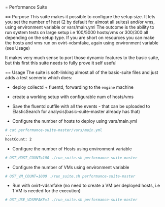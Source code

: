 = Performance Suite

== Purpose
This suite makes it possible to configure the setup size. It lets you set the number
 of host (2 by default for almost all suites) and/or vms, using environment variable or vars/main.yml
The outcome is the ability to run system tests on large setup i.e 100/5000 hosts/vms or 300/300 all depending
on the setup type.
If you are short on resources you can make the hosts and vms run on ovirt-vdsmfake, again using environment variable (see Usage)

It makes very much sense to port those dynamic features to the basic suite, but this first this suite needs to
fully prove it self useful

== Usage
The suite is soft-linking almost all of the basic-suite files and just adds
a test scenerio which does:
- deploy collectd + fluentd, forwarding to the `engine` machine
- create a working setup with configurable num of hosts/vms
- Save the fluentd outfile with all the events - that can be uploaded to
 ElasticSearch for analysis(basic-suite-master already has that)

- Configure the number of hosts to deploy using vars/main.yml
```bash
# cat performance-suite-master/vars/main.yml
...
hostCount: 2
```

- Configure the number of Hosts using environment variable
```bash
# OST_HOST_COUNT=100 ./run_suite.sh performance-suite-master
```

- Configure the number of VMs using environment variable
```bash
# OST_VM_COUNT=1000 ./run_suite.sh performance-suite-master
```

- Run with ovirt-vdsmfake (no need to create a VM per deployed hosts, i.e 1 VM is needed for the execution)
```bash
# OST_USE_VDSMFAKE=1 ./run_suite.sh performance-suite-master
```
